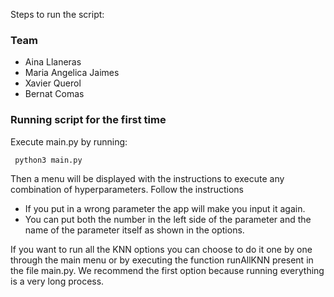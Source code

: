 Steps to run the script:

### Team
- Aina Llaneras
- Maria Angelica Jaimes
- Xavier Querol 
- Bernat Comas


### Running script for the first time

Execute main.py by running:
```bash
 python3 main.py
 ```

Then a menu will be displayed with the instructions to execute any combination of hyperparameters. Follow the instructions
- If you put in a wrong parameter the app will make you input it again.
- You can put both the number in the left side of the parameter and the name of the parameter itself as shown in the options.

If you want to run all the KNN options you can choose to do it one by one through the main menu or by executing the function runAllKNN present in the file main.py. We recommend the first option because running everything is a very long process.